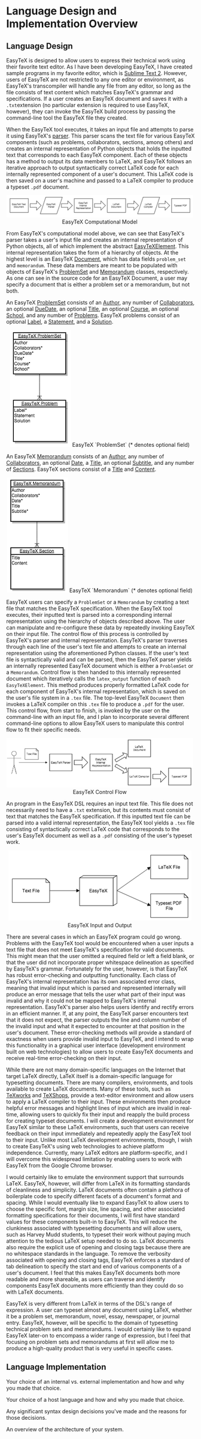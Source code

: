 # Language Design and Implementation Overview

## Language Design

EasyTeX is designed to allow users to express their technical work using their favorite text editor. As I have been developing EasyTeX, I have created sample programs in my favorite editor, which is [Sublime Text 2](http://www.sublimetext.com/2). However, users of EasyTeX are not restricted to any one editor or environment, as EasyTeX's transcompiler will handle any file from any editor, so long as the file consists of text content which matches EasyTeX's grammar and specifications. If a user creates an EasyTeX document and saves it with a `.txt`extension (no particular extension is required to use EasyTeX, however), they can invoke the EasyTeX build process by passing the command-line tool the EasyTeX file they created.

When the EasyTeX tool executes, it takes an input file and attempts to parse it using EasyTeX's [parser](https://github.com/PaulDapolito/EasyTeX/blob/master/source/parser/parser.py). This parser scans the text file for various EasyTeX components (such as problems, collaborators, sections, among others) and creates an internal representation of Python objects that holds the inputted text that corresponds to each EasyTeX component. Each of these objects has a method to output its data members to LaTeX, and EasyTeX follows an iterative approach to output syntactically correct LaTeX code for each internally represented component of a user's document. This LaTeX code is then saved on a user's machine and passed to a LaTeX compiler to produce a typeset `.pdf` document. 

<div id="container" style="width: 500px" align="center">
    <img src="./images/computational_model.png"/>
    EasyTeX Computational Model
</div>

From EasyTeX's computational model above, we can see that EasyTeX's parser takes a user's input file and creates an internal representation of Python objects, all of which implement the abstract [EasyTeXElement](https://github.com/PaulDapolito/EasyTeX/blob/master/source/ir/easytex_element.py). This internal representation takes the form of a hierarchy of objects. At the highest level is an EasyTeX [Document](https://github.com/PaulDapolito/EasyTeX/blob/master/source/ir/document.py), which has data fields `problem_set` and `memorandum`. These data members are meant to be populated with objects of EasyTeX's [ProblemSet](https://github.com/PaulDapolito/EasyTeX/blob/master/source/ir/problem_sets/problem_set.py) and [Memorandum](https://github.com/PaulDapolito/EasyTeX/blob/master/source/ir/memorandums/memorandum.py) classes, respectively. As one can see in the source code for an EasyTeX Document, a user may specify a document that is either a problem set or a memorandum, but not both.

An EasyTeX [ProblemSet](https://github.com/PaulDapolito/EasyTeX/blob/master/source/ir/problem_sets/problem_set.py) consists of an [Author](https://github.com/PaulDapolito/EasyTeX/blob/master/source/ir/shared/author.py), any number of [Collaborators](https://github.com/PaulDapolito/EasyTeX/blob/master/source/ir/shared/collaborator.py), an optional [DueDate](https://github.com/PaulDapolito/EasyTeX/blob/master/source/ir/problem_sets/due_date.py), an optional [Title](https://github.com/PaulDapolito/EasyTeX/blob/master/source/ir/shared/title.py), an optional [Course](https://github.com/PaulDapolito/EasyTeX/blob/master/source/ir/problem_sets/course.py), an optional [School](https://github.com/PaulDapolito/EasyTeX/blob/master/source/ir/problem_sets/school.py), and any number of [Problems](https://github.com/PaulDapolito/EasyTeX/blob/master/source/ir/problem_sets/problem.py). EasyTeX problems consist of an optional [Label](https://github.com/PaulDapolito/EasyTeX/blob/master/source/ir/problem_sets/label.py), a [Statement](https://github.com/PaulDapolito/EasyTeX/blob/master/source/ir/problem_sets/statement.py), and a [Solution](https://github.com/PaulDapolito/EasyTeX/blob/master/source/ir/problem_sets/solution.py).

<div id="container" style="width: 500px" align="center">
    <img src="./images/problem_set.png"/>
    EasyTeX `ProblemSet` (* denotes optional field)
</div>

An EasyTeX [Memorandum](https://github.com/PaulDapolito/EasyTeX/blob/master/source/ir/memorandums/memorandum.py) consists of an [Author](https://github.com/PaulDapolito/EasyTeX/blob/master/source/ir/shared/author.py), any number of [Collaborators](https://github.com/PaulDapolito/EasyTeX/blob/master/source/ir/shared/collaborator.py), an optional [Date](https://github.com/PaulDapolito/EasyTeX/blob/master/source/ir/memorandums/date.py), a [Title](https://github.com/PaulDapolito/EasyTeX/blob/master/source/ir/shared/title.py), an optional [Subtitle](https://github.com/PaulDapolito/EasyTeX/blob/master/source/ir/memorandums/subtitle.py), and any number of [Sections](https://github.com/PaulDapolito/EasyTeX/blob/master/source/ir/memorandums/section.py). EasyTeX sections consist of a [Title](https://github.com/PaulDapolito/EasyTeX/blob/master/source/ir/shared/title.py) and [Content](https://github.com/PaulDapolito/EasyTeX/blob/master/source/ir/memorandums/content.py).

<div id="container" style="width: 500px" align="center">
    <img src="./images/memorandum.png"/>
    EasyTeX `Memorandum` (* denotes optional field)
</div>

EasyTeX users can specify a `ProblemSet` or a `Memorandum` by creating a text file that matches the EasyTeX specification. When the EasyTeX tool executes, their inputted text is parsed into a corresponding internal representation using the hierarchy of objects described above. The user can manipulate and re-configure these data by repeatedly invoking EasyTeX on their input file. The control flow of this process is controlled by EasyTeX's parser and internal representation. EasyTeX's parser traverses through each line of the user's text file and attempts to create an internal representation using the aforementioned Python classes. If the user's text file is syntactically valid and can be parsed, then the EasyTeX parser yields an internally represented EasyTeX document which is either a `ProblemSet` or a `Memorandum`. Control flow is then handed to this internally represented document which iteratively calls the `latex_output` function of each `EasyTeXElement`. This method produces properly formatted LaTeX code for each component of EasyTeX's internal representation, which is saved on the user's file system in a `.tex` file. The top-level EasyTeX `Document` then invokes a LaTeX compiler on this `.tex` file to produce a `.pdf` for the user. This control flow, from start to finish, is invoked by the user on the command-line with an input file, and I plan to incorporate several different command-line options to allow EasyTeX users to manipulate this control flow to fit their specific needs.

<div id="container" style="width: 500px" align="center">
    <img src="./images/control_flow.png"/>
    EasyTeX Control Flow
</div>

An program in the EasyTeX DSL requires an input text file. This file does not necessarily need to have a `.txt` extension, but its contents must consist of text that matches the EasyTeX specification. If this inputted text file can be parsed into a valid internal representation, the EasyTeX tool yields a `.tex` file consisting of syntactically correct LaTeX code that corresponds to the user's EasyTeX document as well as a `.pdf` consisting of the user's typeset work.

<div id="container" style="width: 500px" align="center">
    <img src="./images/input_and_output.png"/>
    EasyTeX Input and Output
</div>

There are several cases in which an EasyTeX program could go wrong. Problems with the EasyTeX tool would be encountered when a user inputs a text file that does not meet EasyTeX's specification for valid documents. This might mean that the user omitted a required field or left a field blank, or that the user did not incorporate proper whitespace delineation as specified by EasyTeX's grammar. Fortunately for the user, however, is that EasyTeX has robust error-checking and outputting functionality. Each class of EasyTeX's internal representation has its own associated error class, meaning that invalid input which is parsed and represented internally will produce an error message that tells the user what part of their input was invalid and why it could not be mapped to EasyTeX's internal representation. EasyTeX's parser also helps users identify and rectify errors in an efficient manner. If, at any point, the EasyTeX parser encounters text that it does not expect, the parser outputs the line and column number of the invalid input and what it expected to encounter at that position in the user's document. These error-checking methods will provide a standard of exactness when users provide invalid input to EasyTeX, and I intend to wrap this functionality in a graphical user interface (development environment built on web technologies) to allow users to create EasyTeX documents and receive real-time error-checking on their input.

While there are not many domain-specific languages on the Internet that target LaTeX directly, LaTeX itself is a domain-specific language for typesetting documents. There are many compilers, environments, and tools available to create LaTeX documents. Many of these tools, such as [TeXworks](http://tug.org/texworks/) and [TeXShops](http://pages.uoregon.edu/koch/texshop/), provide a text-editor environment and allow users to apply a LaTeX compiler to their input. These environments then produce helpful error messages and highlight lines of input which are invalid in real-time, allowing users to quickly fix their input and reapply the build process for creating typeset documents. I will create a development environment for EasyTeX similar to these LaTeX environments, such that users can receive feedback on their input immediately and repeatedly apply the EasyTeX tool to their input. Unlike most LaTeX development environments, though, I wish to create EasyTeX's using web technologies to achieve platform independence. Currently, many LaTeX editors are platform-specific, and I will overcome this widespread limitation by enabling users to work with EasyTeX from the Google Chrome browser. 

I would certainly like to emulate the environment support that surrounds LaTeX. EasyTeX, however, will differ from LaTeX in its formatting standards of cleanliness and simplicity. LaTeX documents often contain a plethora of boilerplate code to specify different facets of a document's format and spacing. While I would eventually like to expand EasyTeX to allow users to choose the specific font, margin size, line spacing, and other associated formatting specifications for their documents, I will first have standard values for these components built-in to EasyTeX. This will reduce the clunkiness associated with typesetting documents and will allow users, such as Harvey Mudd students, to typeset their work without paying much attention to the tedious LaTeX setup needed to do so. LaTeX documents also require the explicit use of opening and closing tags because there are no whitespace standards in the language. To remove the verbosity associated with opening and closing tags, EasyTeX enforces a standard of tab delineation to specify the start and end of various components of a user's document. I feel that this makes EasyTeX documents both more readable and more shareable, as users can traverse and identify components EasyTeX documents more efficiently than they could do so with LaTeX documents.

EasyTeX is very different from LaTeX in terms of the DSL's range of expression. A user can typeset almost any document using LaTeX, whether it be a problem set, memorandum, novel, essay, newspaper, or journal entry. EasyTeX, however, will be specific to the domain of typesetting technical problem sets and memorandums. I would certainly like to expand EasyTeX later-on to encompass a wider range of expression, but I feel that focusing on problem sets and memorandums at first will allow me to produce a high-quality product that is very useful in specific cases.

## Language Implementation

Your choice of an internal vs. external implementation and how and why you made that choice.

Your choice of a host language and how and why you made that choice.

Any significant syntax design decisions you've made and the reasons for those decisions.

An overview of the architecture of your system.









